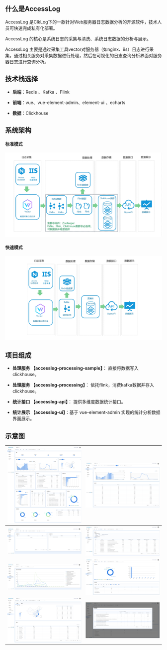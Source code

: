 
## 什么是AccessLog

AccessLog 是ClkLog下的一款针对Web服务器日志数据分析的开源软件，技术人员可快速完成私有化部署。

AccessLog 的核心是系统日志的采集与清洗、系统日志数据的分析与展示。

AccessLog 主要是通过采集工具vector对服务器（如nginx、iis）日志进行采集，通过相关服务对采集数据进行处理，然后在可视化的日志查询分析界面对服务器日志进行查询分析。

<!-- ## 核心功能

- **数据采集**: 对Web服务端的日志进行采集

- **数据处理**: 对采集日志数据进行处理

- **可视化查询分析**: 通过可视化查询页面对日志进行多维度数据分析 -->

## 技术栈选择

- **后端**：Redis 、Kafka 、Flink

- **前端**：vue、vue-element-admin、element-ui 、echarts

- **数据**：Clickhouse

## 系统架构

<!-- tabs:start -->

#### **标准模式**

![](../assets/imgs/accesslog/all-process2.png)

#### **快速模式**

![](../assets/imgs/accesslog/fast-process2.png)

<!-- tabs:end -->

## 项目组成

- **处理服务  【accesslog-processing-sample】**： 直接将数据写入clickhouse。

- **处理服务  【accesslog-processing】**： 依托flink，消费kafka数据并存入clickhouse。

- **统计接口 【accesslog-api】**： 提供多维度数据统计接口。

- **统计展示 【accesslog-ui】**：基于 vue-element-admin 实现的统计分析数据界面展示。

## 示意图

| ![](../assets/imgs/accesslog/1.png) | ![](../assets/imgs/accesslog/2.png) |
| ----------------------------------- | ----------------------------------- |
| ![](../assets/imgs/accesslog/3.png) | ![](../assets/imgs/accesslog/4.png) |
| ![](../assets/imgs/accesslog/5.png) | ![](../assets/imgs/accesslog/6.png) |
| ![](../assets/imgs/accesslog/7.png) | ![](../assets/imgs/accesslog/8.png) |
